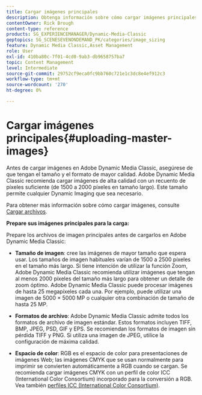 ```yaml
---
title: Cargar imágenes principales
description: Obtenga información sobre cómo cargar imágenes principales en Adobe Dynamic Media Classic.
contentOwner: Rick Brough
content-type: reference
products: SG_EXPERIENCEMANAGER/Dynamic-Media-Classic
geptopics: SG_SCENESEVENONDEMAND_PK/categories/image_sizing
feature: Dynamic Media Classic,Asset Management
role: User
exl-id: 410ba80c-7f01-4cd0-9ab3-db9658757ba7
topic: Content Management
level: Intermediate
source-git-commit: 29752cf9eca0fc9bb760c721e1c3dc8e4ef912c3
workflow-type: tm+mt
source-wordcount: '270'
ht-degree: 0%

---
```


# Cargar imágenes principales{#uploading-master-images}

Antes de cargar imágenes en Adobe Dynamic Media Classic, asegúrese de que tengan el tamaño y el formato de mayor calidad. Adobe Dynamic Media Classic recomienda cargar imágenes de alta calidad con un recuento de píxeles suficiente (de 1500 a 2000 píxeles en tamaño largo). Este tamaño permite cualquier Dynamic Imaging que sea necesario.

Para obtener más información sobre cómo cargar imágenes, consulte [Cargar archivos](uploading-files.md#uploading_files).

**Prepare sus imágenes principales para la carga:**

Prepare los archivos de imagen principales antes de cargarlos en Adobe Dynamic Media Classic:

* **Tamaño de imagen**: cree las imágenes de mayor tamaño que espera usar. Los tamaños de imagen habituales varían de 1500 a 2500 píxeles en el tamaño más largo. Si tiene intención de utilizar la función Zoom, Adobe Dynamic Media Classic recomienda utilizar imágenes que tengan al menos 2000 píxeles del tamaño más largo para obtener un detalle de zoom óptimo. Adobe Dynamic Media Classic puede procesar imágenes de hasta 25 megapíxeles cada una. Por ejemplo, puede utilizar una imagen de 5000 × 5000 MP o cualquier otra combinación de tamaño de hasta 25 MP.

* **Formatos de archivo**: Adobe Dynamic Media Classic admite todos los formatos de archivo de imagen estándar. Estos formatos incluyen TIFF, BMP, JPEG, PSD, GIF y EPS. Se recomiendan los formatos de imagen sin pérdida TIFF y PNG. Si utiliza una imagen de JPEG, utilice la configuración de máxima calidad.

* **Espacio de color**: RGB es el espacio de color para presentaciones de imágenes Web; las imágenes CMYK que se usan normalmente para imprimir se convierten automáticamente a RGB cuando se cargan. Se recomienda cargar imágenes CMYK con un perfil de color ICC (International Color Consortium) incorporado para la conversión a RGB. Vea también [perfiles ICC (International Color Consortium)](/help/using/icc-profiles.md).
